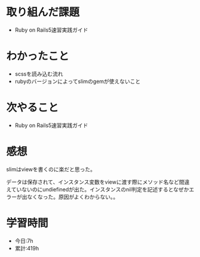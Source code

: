# 取り組んだ課題
- Ruby on Rails5速習実践ガイド
# わかったこと
- scssを読み込む流れ
- rubyのバージョンによってslimのgemが使えないこと
# 次やること
- Ruby on Rails5速習実践ガイド
# 感想
slimはviewを書くのに楽だと思った。

データは保存されて、インスタンス変数をviewに渡す際にメソッド名など間違えていないのにundiefinedが出た。インスタンスのnil判定を記述するとなぜかエラーが出なくなった。原因がよくわからない。。
# 学習時間
- 今日:7h
- 累計:419h


